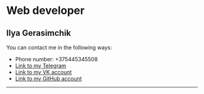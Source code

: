 # Web developer
## Ilya Gerasimchik

You can contact me in the following ways:

* Phone number: +375445345508
* [Link to my Telegram](https://t.me/ilya107)
* [Link to my VK account](https://vk.com/ilya_gera)
* [Link to my GitHub account](https://github.com/ilya-hera)
***

